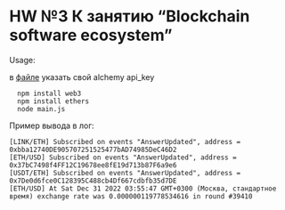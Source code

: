 # HW №3 К занятию “Blockchain software ecosystem”
Usage:

в [файле](https://github.com/Soboleva-Alyona/blockchaing-course-hw/blob/main/blockchain-hw3/data/api_key.json) указать свой alchemy api_key

```
  npm install web3
  npm install ethers
  node main.js
```

Пример вывода в лог:
```
[LINK/ETH] Subscribed on events "AnswerUpdated", address = 0xbba12740DE905707251525477bAD74985DeC46D2
[ETH/USD] Subscribed on events "AnswerUpdated", address = 0x37bC7498f4FF12C19678ee8fE19d713b87F6a9e6
[USDT/ETH] Subscribed on events "AnswerUpdated", address = 0x7De0d6fce0C128395C488cb4Df667cdbfb35d7DE
[ETH/USD] At Sat Dec 31 2022 03:55:47 GMT+0300 (Москва, стандартное время) exchange rate was 0.000000119778534616 in round #39410
```

